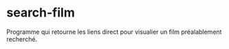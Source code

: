 # search-film
Programme qui retourne les liens direct pour visualier un film préalablement recherché.
